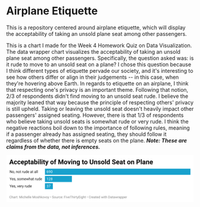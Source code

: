 # Airplane Etiquette 
This is a repository centered around airplane etiquette, which will display the acceptability of taking an unsold plane seat among other passengers. 

This is a chart I made for the Week 4 Homework Quiz on Data Visualization. The data wrapper chart visualizes the acceptability of taking an unsold plane seat among other passengers. Specifically, the question asked was: is it rude to move to an unsold seat on a plane? I chose this question because I think different types of etiquette pervade our society, and it's interesting to see how others differ or align in their judgements -- in this case, when they're hovering above Earth. In regards to etiquette on an airplane, I think that respecting one's privacy is an important theme. Following that notion, 2/3 of respondents didn't find moving to an unsold seat rude. I believe the majority leaned that way because the principle of respecting others' privacy is still upheld. Taking or leaving the unsold seat doesn't heavily impact other passengers' assigned seating. However, there is that 1/3 of respondents who believe taking unsold seats is somewhat rude or very rude. I think the negative reactions boil down to the importance of following rules, meaning if a passenger already has assigned seating, they should follow it regardless of whether there is empty seats on the plane. ***Note: These are claims from the data, not inferences.***

![This is a data wrapper chart](K6k6o-acceptability-of-moving-to-unsold-seat-on-plane-nbsp-.png)
